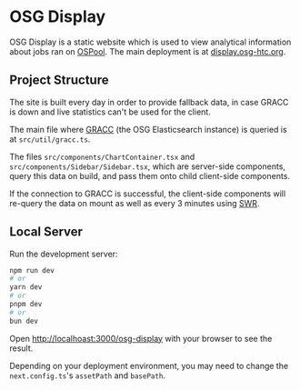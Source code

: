 # OSG Display

OSG Display is a static website which is used to view analytical information about jobs ran on [OSPool](https://osg-htc.org/). The main deployment is at [display.osg-htc.org](https://display.osg-htc.org).

## Project Structure

The site is built every day in order to provide fallback data, in case GRACC is down and live statistics can't be used for the client.

The main file where [GRACC](https://gracc.opensciencegrid.org/) (the OSG Elasticsearch instance) is queried is at `src/util/gracc.ts`.

The files `src/components/ChartContainer.tsx` and `src/components/Sidebar/Sidebar.tsx`, which are server-side components, query this data on build, and pass them onto child client-side components.

If the connection to GRACC is successful, the client-side components will re-query the data on mount as well as every 3 minutes using [SWR](https://swr.vercel.app/).

## Local Server

Run the development server:

```bash
npm run dev
# or
yarn dev
# or
pnpm dev
# or
bun dev
```

Open [http://localhoast:3000/osg-display](http://localhost:3000/osg-display) with your browser to see the result.

Depending on your deployment environment, you may need to change the `next.config.ts`'s `assetPath` and `basePath`.